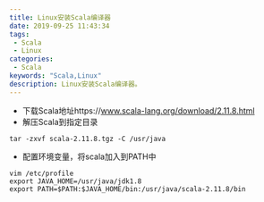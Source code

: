 ```yaml
---
title: Linux安装Scala编译器
date: 2019-09-25 11:43:34
tags: 
 - Scala
 - Linux
categories: 
 - Scala
keywords: "Scala,Linux"
description: Linux安装Scala编译器。
---
```

- 下载Scala地址https://www.scala-lang.org/download/2.11.8.html
- 解压Scala到指定目录
```
tar -zxvf scala-2.11.8.tgz -C /usr/java
```
- 配置环境变量，将scala加入到PATH中
```
vim /etc/profile
export JAVA_HOME=/usr/java/jdk1.8
export PATH=$PATH:$JAVA_HOME/bin:/usr/java/scala-2.11.8/bin
```
